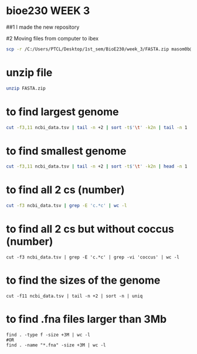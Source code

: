 # bioe230 WEEK 3
##1 I made the new repository

#2 Moving files from computer to ibex
```bash
scp -r /C:/Users/PTCL/Desktop/1st_sem/BioE230/week_3/FASTA.zip masom0b@ilogin.ibex.kaust.edu.sa:/home/masom0b/ncbi_dataset/week_3       # followed by password input
```
# unzip file
```bash
unzip FASTA.zip
```
# to find largest genome 
```bash
cut -f3,11 ncbi_data.tsv | tail -n +2 | sort -t$'\t' -k2n | tail -n 1
```
# to find smallest genome 
```bash
cut -f3,11 ncbi_data.tsv | tail -n +2 | sort -t$'\t' -k2n | head -n 1
```
# to find all 2 cs (number)
```bash
cut -f3 ncbi_data.tsv | grep -E 'c.*c' | wc -l
```
# to find all 2 cs but without coccus (number)
```
cut -f3 ncbi_data.tsv | grep -E 'c.*c' | grep -vi 'coccus' | wc -l
```
# to find the sizes of the genome 
```
cut -f11 ncbi_data.tsv | tail -n +2 | sort -n | uniq
```
# to find .fna files larger than 3Mb
```
find . -type f -size +3M | wc -l 
#OR 
find . -name "*.fna" -size +3M | wc -l
```
